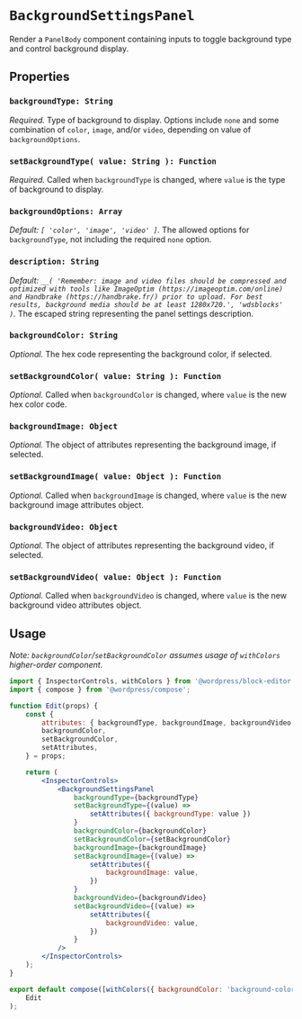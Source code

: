 # `BackgroundSettingsPanel`

Render a `PanelBody` component containing inputs to toggle background type and control background display.

## Properties

### `backgroundType: String`

_Required._ Type of background to display. Options include `none` and some combination of `color`, `image`, and/or `video`, depending on value of `backgroundOptions`.

### `setBackgroundType( value: String ): Function`

_Required._ Called when `backgroundType` is changed, where `value` is the type of background to display.

### `backgroundOptions: Array`

_Default: `[ 'color', 'image', 'video' ]`._ The allowed options for `backgroundType`, not including the required `none` option.

### `description: String`

_Default: `__( 'Remember: image and video files should be compressed and optimized with tools like ImageOptim (https://imageoptim.com/online) and Handbrake (https://handbrake.fr/) prior to upload. For best results, background media should be at least 1280x720.', 'wdsblocks' )`._ The escaped string representing the panel settings description.

### `backgroundColor: String`

_Optional._ The hex code representing the background color, if selected.

### `setBackgroundColor( value: String ): Function`

_Optional._ Called when `backgroundColor` is changed, where `value` is the new hex color code.

### `backgroundImage: Object`

_Optional._ The object of attributes representing the background image, if selected.

### `setBackgroundImage( value: Object ): Function`

_Optional._ Called when `backgroundImage` is changed, where `value` is the new background image attributes object.

### `backgroundVideo: Object`

_Optional._ The object of attributes representing the background video, if selected.

### `setBackgroundVideo( value: Object ): Function`

_Optional._ Called when `backgroundVideo` is changed, where `value` is the new background video attributes object.

## Usage

_Note: `backgroundColor`/`setBackgroundColor` assumes usage of `withColors` higher-order component._

```jsx
import { InspectorControls, withColors } from '@wordpress/block-editor';
import { compose } from '@wordpress/compose';

function Edit(props) {
	const {
		attributes: { backgroundType, backgroundImage, backgroundVideo },
		backgroundColor,
		setBackgroundColor,
		setAttributes,
	} = props;

	return (
		<InspectorControls>
			<BackgroundSettingsPanel
				backgroundType={backgroundType}
				setBackgroundType={(value) =>
					setAttributes({ backgroundType: value })
				}
				backgroundColor={backgroundColor}
				setBackgroundColor={setBackgroundColor}
				backgroundImage={backgroundImage}
				setBackgroundImage={(value) =>
					setAttributes({
						backgroundImage: value,
					})
				}
				backgroundVideo={backgroundVideo}
				setBackgroundVideo={(value) =>
					setAttributes({
						backgroundVideo: value,
					})
				}
			/>
		</InspectorControls>
	);
}

export default compose([withColors({ backgroundColor: 'background-color' })])(
	Edit
);
```
